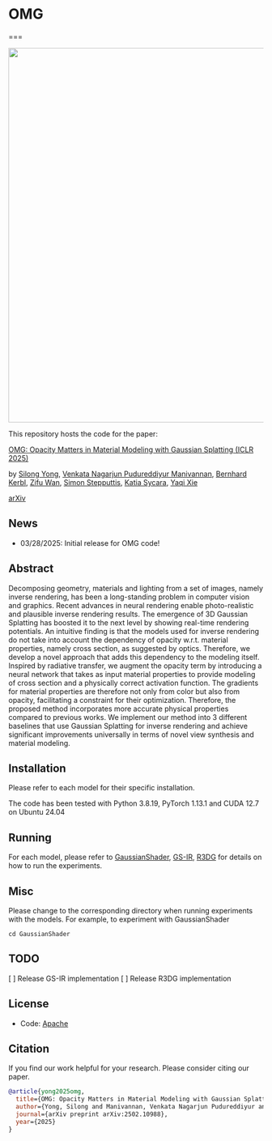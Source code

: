 # OMG
===
<p align="center"><img width="740" src="./assets/overview.jpg"></p>

This repository hosts the code for the paper:

[OMG: Opacity Matters in Material Modeling with Gaussian Splatting (ICLR 2025)](https://arxiv.org/pdf/2502.10988)

by [Silong Yong](https://silongyong.github.io/), [Venkata Nagarjun Pudureddiyur Manivannan](https://www.linkedin.com/in/venkata-nagarjun-pudureddiyur-manivannan-57190b19a/), [Bernhard Kerbl](https://snosixtyboo.github.io/), [Zifu Wan](https://zifuwan.github.io/), [Simon Stepputtis](https://simonstepputtis.com/), [Katia Sycara](http://www.cs.cmu.edu/~sycara/), [Yaqi Xie](https://yaqi-xie.me/)

[arXiv](https://arxiv.org/abs/2502.10988)

## News
- 03/28/2025: Initial release for OMG code!

## Abstract

Decomposing geometry, materials and lighting from a set of images, namely inverse rendering, has been a long-standing problem in computer vision and graphics. Recent advances in neural rendering enable photo-realistic and plausible inverse rendering results. The emergence of 3D Gaussian Splatting has boosted it to the next level by showing real-time rendering potentials. An intuitive finding is that the models used for inverse rendering do not take into account the dependency of opacity w.r.t. material properties, namely cross section, as suggested by optics. Therefore, we develop a novel approach that adds this dependency to the modeling itself. Inspired by radiative transfer, we augment the opacity term by introducing a neural network that takes as input material properties to provide modeling of cross section and a physically correct activation function. The gradients for material properties are therefore not only from color but also from opacity, facilitating a constraint for their optimization. Therefore, the proposed method incorporates more accurate physical properties compared to previous works. We implement our method into 3 different baselines that use Gaussian Splatting for inverse rendering and achieve significant improvements universally in terms of novel view synthesis and material modeling.

## Installation

Please refer to each model for their specific installation.

The code has been tested with Python 3.8.19, PyTorch 1.13.1 and CUDA 12.7 on Ubuntu 24.04


## Running

For each model, please refer to [GaussianShader](./GaussianShader/README.md), [GS-IR](./GS-IR/README.md), [R3DG](./R3DG/README.md) for details on how to run the experiments.

## Misc

Please change to the corresponding directory when running experiments with the models. For example, to experiment with GaussianShader
```shell
cd GaussianShader
```

## TODO

[ ] Release GS-IR implementation
[ ] Release R3DG implementation

## License

- Code: [Apache](./LICENSE)

## Citation
If you find our work helpful for your research. Please consider citing our paper.
```bibtex
@article{yong2025omg,
  title={OMG: Opacity Matters in Material Modeling with Gaussian Splatting},
  author={Yong, Silong and Manivannan, Venkata Nagarjun Pudureddiyur and Kerbl, Bernhard and Wan, Zifu and Stepputtis, Simon and Sycara, Katia and Xie, Yaqi},
  journal={arXiv preprint arXiv:2502.10988},
  year={2025}
}
```